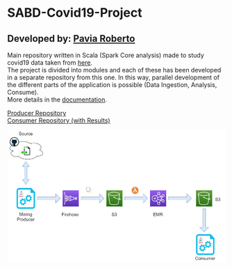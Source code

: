 # SABD-Covid19-Project

## Developed by: [Pavia Roberto](https://github.com/bloodsky)

Main repository written in Scala (Spark Core analysis) made to study covid19 data taken from [here](https://github.com/italia/covid19-opendata-vaccini).    
The project is divided into modules and each of these has been developed in a separate repository from this one. 
In this way, parallel development of the different parts of the application is possible (Data Ingestion, Analysis, Consume).  
More details in the [documentation](https://github.com/bloodsky/SABD-Covid19-Project/blob/master/SABD_COVID19_DOCUMENTATION.pdf).

[Producer Repository](https://github.com/bloodsky/FirehoseProducer)  
[Consumer Repository (with Results)](https://github.com/bloodsky/CovidConsumerApp)    


![alt text](https://github.com/bloodsky/SABD-Covid19-Project/blob/master/sabd_flow.jpg)


